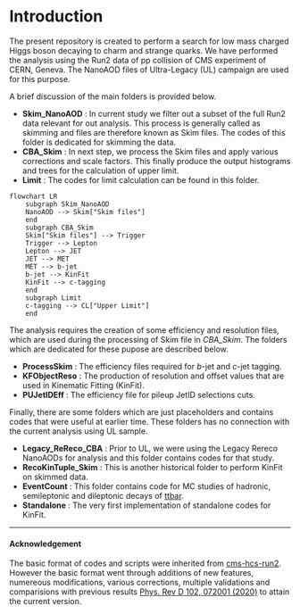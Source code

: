 # Introduction

The present repository is created to perform a search for low mass charged Higgs boson decaying to charm and strange quarks.
We have performed the analysis using the Run2 data of pp collision of CMS experiment of CERN, Geneva.
The NanoAOD files of Ultra-Legacy (UL) campaign are used for this purpose. 

A brief discussion of the main folders is provided below.

- **Skim_NanoAOD** : In current study we filter out a subset of the full Run2 data relevant for out analysis. This process is generally called as skimming and files are therefore known as Skim files. The codes of this folder is dedicated for skimming the data.
- **CBA_Skim** : In next step, we process the Skim files and apply various corrections and scale factors. This finally produce the output histograms and trees for the calculation of upper limit.
- **Limit** : The codes for limit calculation can be found in this folder.

```mermaid
flowchart LR
    subgraph Skim_NanoAOD
    NanoAOD --> Skim["Skim files"]
    end
    subgraph CBA_Skim
    Skim["Skim files"] --> Trigger 
    Trigger --> Lepton 
    Lepton --> JET 
    JET --> MET 
    MET --> b-jet 
    b-jet --> KinFit 
    KinFit --> c-tagging 
    end
    subgraph Limit
    c-tagging --> CL["Upper Limit"]
    end
```


The analysis requires the creation of some efficiency and resolution files, which are used during the processing of Skim file in *CBA_Skim*.
The folders which are dedicated for these pupose are described below.

- **ProcessSkim** : The efficiency files required for *b*-jet and *c*-jet tagging.
- **KFObjectReso** : The production of resolution and offset values that are used in Kinematic Fitting (KinFit).
- **PUJetIDEff** : The efficiency file for pileup JetID selections cuts.

Finally, there are some folders which are just placeholders and contains codes that were useful at earlier time. 
These folders has no connection with the current analysis using UL sample.  

- **Legacy_ReReco_CBA** : Prior to UL, we were using the Legacy Rereco NanoAODs for analysis and this folder contains codes for that study.
- **RecoKinTuple_Skim** : This is another historical folder to perform KinFit on skimmed data.
- **EventCount** : This folder contains code for MC studies of hadronic, semileptonic and dileptonic decays of [ttbar](https://latex.codecogs.com/svg.image?t\bar{t}).
- **Standalone** : The very first implementation of standalone codes for KinFit.

---

#### Acknowledgement

The basic format of codes and scripts were inherited from [cms-hcs-run2](https://github.com/ravindkv/cms-hcs-run2). However the basic format went through additions of new features, numereous modifications, various corrections, multiple validations and comparisions with previous results [Phys. Rev D 102, 072001 (2020)](https://doi.org/10.1103/PhysRevD.102.072001) to attain the current version.
